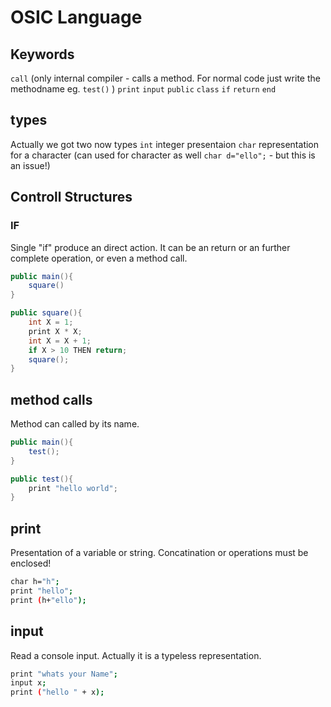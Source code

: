 # OSIC Language

## Keywords
`call` (only internal compiler - calls a method. For normal code just write the methodname eg. `test()` )
`print`
`input`
`public`
`class`
`if`
`return`
`end`

## types
Actually we got two now types
`int` integer presentaion
`char` representation for a character (can used for character as well `char d="ello";` - but this is an issue!) 

## Controll Structures

### IF
Single "if" produce an direct action. It can be an return or an further complete operation, or even a method call.
```java
public main(){
    square()
}

public square(){
    int X = 1;
    print X * X;
    int X = X + 1;
    if X > 10 THEN return;
    square();
}
```

## method calls
Method can called by its name.
```java
public main(){
    test();
}

public test(){
    print "hello world";
}
```

## print
Presentation of a variable or string.
Concatination or operations must be enclosed!
```sh
char h="h";
print "hello";
print (h+"ello");
```

## input
Read a console input.
Actually it is a typeless representation.
```sh
print "whats your Name";
input x;
print ("hello " + x); 
```
